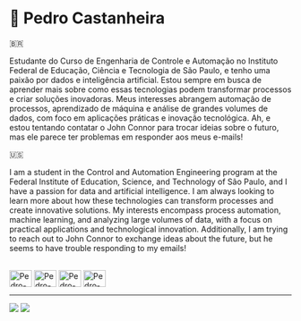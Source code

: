 # 📂	Pedro Castanheira
🇧🇷

Estudante do Curso de Engenharia de Controle e Automação no Instituto Federal de Educação, Ciência e Tecnologia de São Paulo, e tenho uma paixão por dados e inteligência artificial. Estou sempre em busca de aprender mais sobre como essas tecnologias podem transformar processos e criar soluções inovadoras. Meus interesses abrangem automação de processos, aprendizado de máquina e análise de grandes volumes de dados, com foco em aplicações práticas e inovação tecnológica. Ah, e estou tentando contatar o John Connor para trocar ideias sobre o futuro, mas ele parece ter problemas em responder aos meus e-mails!

🇺🇸

I am a student in the Control and Automation Engineering program at the Federal Institute of Education, Science, and Technology of São Paulo, and I have a passion for data and artificial intelligence. I am always looking to learn more about how these technologies can transform processes and create innovative solutions. My interests encompass process automation, machine learning, and analyzing large volumes of data, with a focus on practical applications and technological innovation. Additionally, I am trying to reach out to John Connor to exchange ideas about the future, but he seems to have trouble responding to my emails!

<div style= "display: inline_block"><br>
 <img align = "center" alt = "Pedro-Python" height= "30" width = "40" src="https://cdn.jsdelivr.net/gh/devicons/devicon@latest/icons/python/python-original.svg" />
 <img align = "center" alt = "Pedro-MySQL" height= "30" width = "40" src="https://cdn.jsdelivr.net/gh/devicons/devicon@latest/icons/mysql/mysql-original.svg" />
 <img align = "center" alt = "Pedro-PowerBi" height= "30" width = "40" src="https://github.com/microsoft/PowerBI-Icons/blob/main/SVG/Power-BI.svg" />
 <img align = "center" alt = "Pedro-Excel" height= "30" width = "40" src="https://github.com/sempostma/office365-icons/blob/master/svg/excel.svg" />
</div>
<hr>

<div>  
  <a href = "mailto:castanheira.pedro31@gmail.com"><img src="https://img.shields.io/badge/-Gmail-%23333?style=for-the-badge&logo=gmail&logoColor=white" target="_blank"></a>
   <a href="https://www.linkedin.com/in/pedro-castanheira-43781822a/" target="_blank"><img src="https://img.shields.io/badge/-LinkedIn-%230077B5?style=for-the-badge&logo=linkedin&logoColor=white" target="_blank"></a> 
